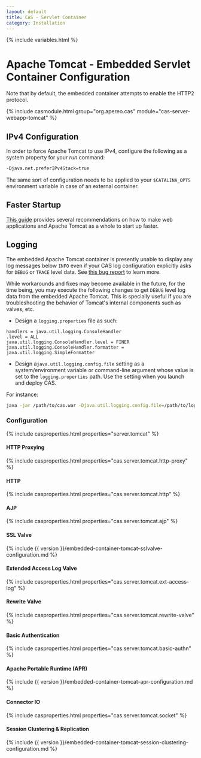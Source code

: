 ```yaml
---
layout: default
title: CAS - Servlet Container
category: Installation
---
```

{% include variables.html %}

# Apache Tomcat - Embedded Servlet Container Configuration

Note that by default, the embedded container attempts to enable the HTTP2 protocol.

{% include casmodule.html group="org.apereo.cas" module="cas-server-webapp-tomcat" %}

## IPv4 Configuration

In order to force Apache Tomcat to use IPv4, configure the following as a system property for your *run* command:

```bash
-Djava.net.preferIPv4Stack=true 
```

The same sort of configuration needs to be applied to your `$CATALINA_OPTS` 
environment variable in case of an external container.

## Faster Startup

[This guide](https://cwiki.apache.org/confluence/display/TOMCAT/HowTo+FasterStartUp) provides 
several recommendations on how to make web applications and Apache Tomcat as a whole to start up faster.

## Logging

The embedded Apache Tomcat container is presently unable to display any log messages below `INFO` even if your CAS log 
configuration explicitly asks for `DEBUG` or `TRACE` level data. 
See [this bug report](https://github.com/spring-projects/spring-boot/issues/2923) to learn more.

While workarounds and fixes may become available in the future, for the time being, you may execute the following 
changes to get `DEBUG` level log data from the embedded Apache Tomcat. This 
is specially useful if you are troubleshooting the behavior 
of Tomcat's internal components such as valves, etc.

- Design a `logging.properties` file as such:

```properties
handlers = java.util.logging.ConsoleHandler
.level = ALL
java.util.logging.ConsoleHandler.level = FINER
java.util.logging.ConsoleHandler.formatter = java.util.logging.SimpleFormatter
```

- Design a`java.util.logging.config.file` setting as a system/environment variable or command-line 
argument whose value is set to the `logging.properties` path. Use the setting when you launch and deploy CAS.

For instance:

```bash
java -jar /path/to/cas.war -Djava.util.logging.config.file=/path/to/logging.properties
```

### Configuration

{% include casproperties.html properties="server.tomcat" %}

#### HTTP Proxying

{% include casproperties.html properties="cas.server.tomcat.http-proxy" %}

#### HTTP

{% include casproperties.html properties="cas.server.tomcat.http" %}

#### AJP

{% include casproperties.html properties="cas.server.tomcat.ajp" %}

#### SSL Valve

{% include {{ version }}/embedded-container-tomcat-sslvalve-configuration.md %}

#### Extended Access Log Valve

{% include casproperties.html properties="cas.server.tomcat.ext-access-log" %}

#### Rewrite Valve

{% include casproperties.html properties="cas.server.tomcat.rewrite-valve" %}

#### Basic Authentication

{% include casproperties.html properties="cas.server.tomcat.basic-authn" %}

#### Apache Portable Runtime (APR)

{% include {{ version }}/embedded-container-tomcat-apr-configuration.md %}

#### Connector IO

{% include casproperties.html properties="cas.server.tomcat.socket" %}

#### Session Clustering & Replication

{% include {{ version }}/embedded-container-tomcat-session-clustering-configuration.md %}
